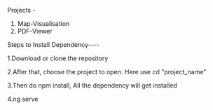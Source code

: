 Projects -
  1. Map-Visualisation
  2. PDF-Viewer

Steps to Install Dependency----

  1.Download or clone the repository
  
  2.After that, choose the project to open. Here use cd "project_name"
  
  3.Then do npm install, All the dependency  will get installed
  
  4.ng serve  
